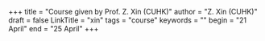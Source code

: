 +++
title = "Course given by Prof. Z. Xin (CUHK)"
author = "Z. Xin (CUHK)"
draft = false
LinkTitle = "xin"
tags = "course"
keywords = ""
begin = "21 April"
end = "25 April"
+++
